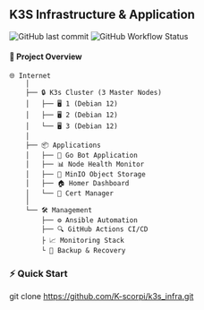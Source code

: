 ## K3S Infrastructure & Application

![GitHub last commit](https://img.shields.io/github/last-commit/K-scorpi/k3s_infra)
![GitHub Workflow Status](https://img.shields.io/github/actions/workflow/status/K-scorpi/k3s_infra/ci-validation.yml)

#### 🚀 Project Overview
```
🌐 Internet
    │
    ├── 🔒 K3s Cluster (3 Master Nodes)
    │   ├── 🖥️ 1 (Debian 12)
    │   ├── 🖥️ 2 (Debian 12)
    │   └── 🖥️ 3 (Debian 12)
    │
    ├── 📦 Applications
    │   ├── 🤖 Go Bot Application
    │   ├── 📊 Node Health Monitor
    │   ├── 💾 MinIO Object Storage
    │   ├️── 🏠 Homer Dashboard
    │   └── 🔐 Cert Manager
    │
    └── 🛠️ Management
        ├── ⚙️ Ansible Automation
        ├── 🔍 GitHub Actions CI/CD
        ├️ 📈 Monitoring Stack
        └️ 💾 Backup & Recovery
```
### ⚡ Quick Start        
git clone https://github.com/K-scorpi/k3s_infra.git